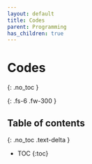 ```yaml
---
layout: default
title: Codes
parent: Programming
has_children: true
---
```

# Codes
{: .no_toc }

{: .fs-6 .fw-300 }

## Table of contents
{: .no_toc .text-delta }

- TOC
{:toc}